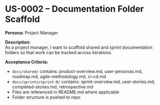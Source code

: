 # US-0002 – Documentation Folder Scaffold

**Persona:** Project Manager  

**Description:**  
As a project manager, I want to scaffold shared and sprint documentation folders so that work can be tracked across iterations.

**Acceptance Criteria:**  
- `docs/shared/` contains: product-overview.md, user-personas.md, roadmap.md, agile-methodology.md, ci-cd.md  
- `docs/sprints/sprint-0/` contains: sprint-overview.md, user-stories.md, completed-stories.md, retrospective.md  
- Files are referenced in README.md where applicable  
- Folder structure is pushed to repo  
